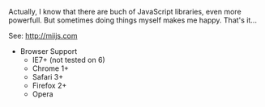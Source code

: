 Actually, I know that there are buch of JavaScript libraries, even more powerfull. But sometimes doing things myself makes me happy. That's it...

See: http://miijs.com

* Browser Support
    - IE7+ (not tested on 6)
    - Chrome 1+
    - Safari 3+
    - Firefox 2+
    - Opera
